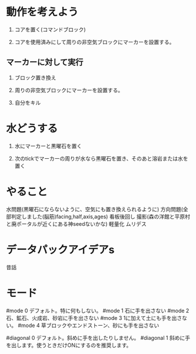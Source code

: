 # 動作を考えよう

1. コアを置く(コマンドブロック)

2. コアを使用済みにして周りの非空気ブロックにマーカーを設置する。

## マーカーに対して実行

1. ブロック置き換え

2. 周りの非空気ブロックにマーカーを設置する。

3. 自分をキル

# 水どうする

1. 水にマーカーと黒曜石を置く

2. 次のtickでマーカーの周りが水なら黒曜石を置き、そのあと溶岩または水を置く

# やること
水問題(黒曜石にならないように、空気にも置き換えられるように)
方向問題(全部判定しました(脳筋)facing,half,axis,ages) 看板後回し
撮影(森の洋館と平原村と廃ポータルが近くにある神seedないかな)
軽量化 ムリデス

# データパックアイデアs
昔話

# モード

#mode 0 デフォルト。特に何もしない。
#mode 1 石に手を出さない
#mode 2 石、鉱石、火成岩、砂岩に手を出さない
#mode 3 1に加えて土にも手を出さない。
#mode 4 草ブロックやエンドストーン、砂にも手を出さない

#diagonal 0 デフォルト。斜めに手を出したりしません。
#diagonal 1 斜めに手を出します。使うときだけONにするのを推奨します。
